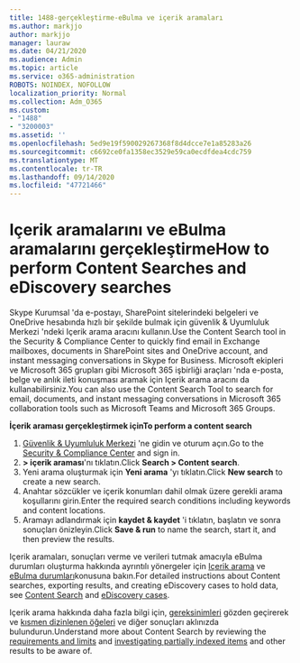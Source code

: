 ```yaml
---
title: 1488-gerçekleştirme-eBulma ve içerik aramaları
ms.author: markjjo
author: markjjo
manager: lauraw
ms.date: 04/21/2020
ms.audience: Admin
ms.topic: article
ms.service: o365-administration
ROBOTS: NOINDEX, NOFOLLOW
localization_priority: Normal
ms.collection: Adm_O365
ms.custom:
- "1488"
- "3200003"
ms.assetid: ''
ms.openlocfilehash: 5ed9e19f590029267368f8d4dcce7e1a85283a26
ms.sourcegitcommit: c6692ce0fa1358ec3529e59ca0ecdfdea4cdc759
ms.translationtype: MT
ms.contentlocale: tr-TR
ms.lasthandoff: 09/14/2020
ms.locfileid: "47721466"
---
```

# <a name="how-to-perform-content-searches-and-ediscovery-searches"></a><span data-ttu-id="81428-102">Içerik aramalarını ve eBulma aramalarını gerçekleştirme</span><span class="sxs-lookup"><span data-stu-id="81428-102">How to perform Content Searches and eDiscovery searches</span></span>

<span data-ttu-id="81428-103">Skype Kurumsal 'da e-postayı, SharePoint sitelerindeki belgeleri ve OneDrive hesabında hızlı bir şekilde bulmak için güvenlik & Uyumluluk Merkezi 'ndeki Içerik arama aracını kullanın.</span><span class="sxs-lookup"><span data-stu-id="81428-103">Use the Content Search tool in the Security & Compliance Center to quickly find email in Exchange mailboxes, documents in SharePoint sites and OneDrive account, and instant messaging conversations in Skype for Business.</span></span> <span data-ttu-id="81428-104">Microsoft ekipleri ve Microsoft 365 grupları gibi Microsoft 365 işbirliği araçları 'nda e-posta, belge ve anlık ileti konuşması aramak için Içerik arama aracını da kullanabilirsiniz.</span><span class="sxs-lookup"><span data-stu-id="81428-104">You can also use the Content Search Tool to search for email, documents, and instant messaging conversations in Microsoft 365 collaboration tools such as Microsoft Teams and Microsoft 365 Groups.</span></span>

<span data-ttu-id="81428-105">**İçerik araması gerçekleştirmek için**</span><span class="sxs-lookup"><span data-stu-id="81428-105">**To perform a content search**</span></span>

1. <span data-ttu-id="81428-106">[Güvenlik & Uyumluluk Merkezi](https://protection.office.com) 'ne gidin ve oturum açın.</span><span class="sxs-lookup"><span data-stu-id="81428-106">Go to the [Security & Compliance Center](https://protection.office.com) and sign in.</span></span>
2. <span data-ttu-id="81428-107">**> içerik araması**'nı tıklatın.</span><span class="sxs-lookup"><span data-stu-id="81428-107">Click **Search > Content search**.</span></span>
3. <span data-ttu-id="81428-108">Yeni arama oluşturmak için **Yeni arama** 'yı tıklatın.</span><span class="sxs-lookup"><span data-stu-id="81428-108">Click **New search** to create a new search.</span></span>
4. <span data-ttu-id="81428-109">Anahtar sözcükler ve içerik konumları dahil olmak üzere gerekli arama koşullarını girin.</span><span class="sxs-lookup"><span data-stu-id="81428-109">Enter the required search conditions including keywords and content locations.</span></span>  
5. <span data-ttu-id="81428-110">Aramayı adlandırmak için **kaydet & kaydet** 'i tıklatın, başlatın ve sonra sonuçları önizleyin.</span><span class="sxs-lookup"><span data-stu-id="81428-110">Click **Save & run** to name the search, start it, and then preview the results.</span></span>

<span data-ttu-id="81428-111">Içerik aramaları, sonuçları verme ve verileri tutmak amacıyla eBulma durumları oluşturma hakkında ayrıntılı yönergeler için [Içerik arama](https://docs.microsoft.com/microsoft-365/compliance/content-search) ve [eBulma durumları](https://docs.microsoft.com/microsoft-365/compliance/ediscovery-cases)konusuna bakın.</span><span class="sxs-lookup"><span data-stu-id="81428-111">For detailed instructions about Content searches, exporting results, and creating eDiscovery cases to hold data, see [Content Search](https://docs.microsoft.com/microsoft-365/compliance/content-search) and [eDiscovery cases](https://docs.microsoft.com/microsoft-365/compliance/ediscovery-cases).</span></span>

<span data-ttu-id="81428-112">Içerik arama hakkında daha fazla bilgi için, [gereksinimleri](https://docs.microsoft.com/microsoft-365/compliance/limits-for-content-search) gözden geçirerek ve  [kısmen dizinlenen öğeleri](https://docs.microsoft.com/microsoft-365/compliance/investigating-partially-indexed-items-in-ediscovery) ve diğer sonuçları aklınızda bulundurun.</span><span class="sxs-lookup"><span data-stu-id="81428-112">Understand more about Content Search by reviewing the [requirements and limits](https://docs.microsoft.com/microsoft-365/compliance/limits-for-content-search) and  [investigating partially indexed items](https://docs.microsoft.com/microsoft-365/compliance/investigating-partially-indexed-items-in-ediscovery) and other results to be aware of.</span></span>